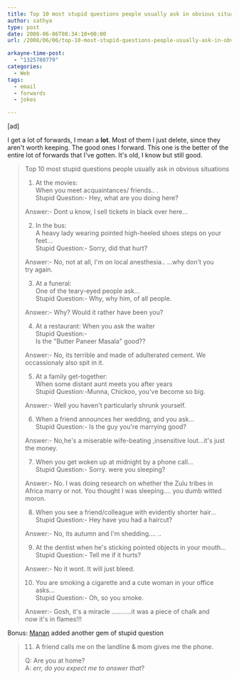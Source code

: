 ```yaml
---
title: Top 10 most stupid questions people usually ask in obvious situations
author: sathya
type: post
date: 2008-06-06T08:34:10+00:00
url: /2008/06/06/top-10-most-stupid-questions-people-usually-ask-in-obvious-situations/

arkayne-time-post:
  - "1325780779"
categories:
  - Web
tags:
  - email
  - forwards
  - jokes

---
```

[ad]

I get a lot of forwards, I mean a **lot**. Most of them I just delete, since they aren't worth keeping. The good ones I forward. This one is the better of the entire lot of forwards that I've gotten. It's old, I know but still good.

> Top 10 most stupid questions people usually ask in obvious situations
> 
> 1. At the movies:  
> When you meet acquaintances/ friends.. .  
> Stupid Question:- Hey, what are you doing here?
> 
> Answer:- Dont u know, I sell tickets in black over here&#8230;
> 
> 2. In the bus:  
> A heavy lady wearing pointed high-heeled shoes steps on your feet&#8230;  
> Stupid Question:- Sorry, did that hurt?
> 
> Answer:- No, not at all, I'm on local anesthesia.. &#8230;why don't you  
> try again.
> 
> 3. At a funeral:  
> One of the teary-eyed people ask&#8230;  
> Stupid Question:- Why, why him, of all people.
> 
> Answer:- Why? Would it rather have been you?
> 
> 4. At a restaurant: When you ask the waiter  
> Stupid Question:-  
> Is the "Butter Paneer Masala" good??
> 
> Answer:- No, its terrible and made of adulterated cement. We  
> occassionaly also spit in it.
> 
> 5. At a family get-together:  
> When some distant aunt meets you after years  
> Stupid Question:-Munna, Chickoo, you've become so big.
> 
> Answer:- Well you haven't particularly shrunk yourself.
> 
> <!--more-->
> 
> 6. When a friend announces her wedding, and you ask&#8230;  
> Stupid Question:- Is the guy you're marrying good?
> 
> Answer:- No,he's a miserable wife-beating ,insensitive lout&#8230;it's just  
> the money.
> 
> 7. When you get woken up at midnight by a phone call&#8230;  
> Stupid Question:- Sorry. were you sleeping?
> 
> Answer:- No. I was doing research on whether the Zulu tribes in  
> Africa marry or not. You thought I was sleeping&#8230;. you dumb witted  
> moron.
> 
> 8. When you see a friend/colleague with evidently shorter hair&#8230;  
> Stupid Question:- Hey have you had a haircut?
> 
> Answer:- No, its autumn and I'm shedding&#8230;. ..
> 
> 9. At the dentist when he's sticking pointed objects in your mouth&#8230;  
> Stupid Question:- Tell me if it hurts?
> 
> Answer:- No it wont. It will just bleed.
> 
> 10. You are smoking a cigarette and a cute woman in your office  
> asks&#8230;  
> Stupid Question:- Oh, so you smoke.
> 
> Answer:- Gosh, it's a miracle &#8230;&#8230;&#8230;..it was a piece of chalk and  
> now it's in flames!!!

Bonus: [Manan][1] added another gem of stupid question

> 11. A friend calls me on the landline & mom gives me the phone.
> 
> Q: Are you at home?  
> A: _err, do you expect me to answer that_?

 [1]: https://beingmanan.com
